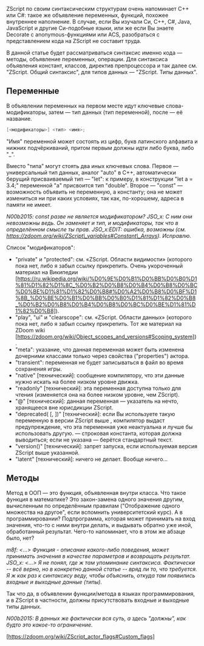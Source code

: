 ZScript по своим синтаксическим структурам очень напоминает C++ или C#: такое же объявление переменных, функций, похожее внутреннее наполнение. В случае, если Вы изучали Си, C++, C#, Java, JavaScript и другие Си-подобные языки, или же если Вы знаете Decorate с anonymous-функциями или ACS, разобраться с представлением кода на ZScript не составит труда.

В данной статье будет рассматриваться синтаксис именно кода — методы, объявление переменных, операции. Для синтаксиса объявления констант, классов, директив препроцессора и так далее см. "ZScript. Общий синтаксис", для типов данных — "ZScript. Типы данных".

## Переменные

В объявлении переменных на первом месте идут ключевые слова-модификаторы, затем — тип данных (тип переменной), после — её название.

```C
[<модификаторы>] <тип> <имя>;
```

"Имя" переменной может состоять из цифр, букв латинского алфавита и нижних подчёркиваний, притом первым должны идти либо буква, либо "_".

Вместо "типа" могут стоять два иных ключевых слова. Первое — универсальный тип данных, аналог "auto" в C++, автоматически берущий присваиваемый тип — "let": к примеру, в конструкции "let a = 3.4;" переменной "a" присвоится тип "double". Второе — "const" — возможность объявить не переменную, а константу; она не может измениться ни при каких условиях, так как, по-хорошему, адреса в памяти не имеет.

_N00b2015: const разве не является модификатором?_ _JSO\_x: С ним они невозможны ведь. Он заменяет и тип, и модификаторы, так что в определённом смысле ты прав._ _JSO\_x:EDIT: ошибка, возможны (см. https://zdoom.org/wiki/ZScript\_variables#Constant\_Arrays). Исправлю._

Список "модификаторов":

-    "private" и "protected": см. «ZScript. Области видимости» (которого пока нет, либо я забыл ссылку прикрепить. Очень укороченный материал на Википедии [https://ru.wikipedia.org/wiki/%D0%9E%D0%B1%D0%BB%D0%B0%D1%81%D1%82%D1%8C_%D0%B2%D0%B8%D0%B4%D0%B8%D0%BC%D0%BE%D1%81%D1%82%D0%B8#%D0%A2%D0%B8%D0%BF%D1%8B_%D0%BE%D0%B1%D0%BB%D0%B0%D1%81%D1%82%D0%B8_%D0%B2%D0%B8%D0%B4%D0%B8%D0%BC%D0%BE%D1%81%D1%82%D0%B8]).
-    "play", "ui" и "clearscope": см. «ZScript. Области данных» (которого пока нет, либо я забыл ссылку прикрепить. Тот же материал на ZDoom wiki [https://zdoom.org/wiki/Object_scopes_and_versions#Scoping_system]).
-    "meta": указание, что данная переменная может быть изменена дочерними классами только через свойства ("properties") актора.
-    "transient": переменная не будет записываться в файл во время сохранения игры.
-    "native" [технический]: сообщение компилятору, что эти данные нужно искать на более низком уровне движка.
-    "readonly" [технический]: эта переменная доступна только для чтения (изменяется она на более низком уровне, чем ZScript).
-    "@" [технический]: данная переменная — указатель на нечто, хранящееся вне юрисдикции ZScript.
-    "deprecated(<version> [, <reason>])" [технический]: если Вы используете такую переменную в версии ZScript выше <version>, компилятор выдаст предупреждение, что эта переменная уже неактуальна и лучше бы использовать другую. <reason> — строковая константа, которая должна выводиться; если не указана — берётся стандартный текст.
-    "version(<ver>)" [технический]: запрет запуска, если используемая версия ZScript выше указанной.
-    "latent" [технический]: ничего не делает. Вообще ничего…

## Методы

Метод в ООП — это функция, объявленная внутри класса. Что такое функция в математике? Это закон-замена одного значения другим, вычисленным по определённым правилам ("Отображение одного множества на другое", если вспомнить университетский курс). А в программировании? Подпрограмма, которая может принимать на вход значения, что-то с ними внутри делать, и выдывать обратно уже иной, обработанный результат. Чего-то напоминает, что в этом же абзаце было, нет?

_m8f: <...> Функция - описание какого-либо поведения, может принимать значения в качестве параметров и возвращать результат._ _JSO\_x: <...> Я не понял, где ж там упоминание синтаксиса. Фактически -- всё верно, но в конкретно данной статье -- вряд ли то, что требуется. Я ж как раз к синтаксису веду, чтобы объяснить, откуда там появились входные и выходные данные (типы)._

Так что да, в объявлении функции/метода в языках программирования, и в ZScript в частности, должны присутствовать входные и выходные типы данных.

_N00b2015: В данных же фактически вся суть, а здесь "должны", как будто это какое-то ограничение._

[https://zdoom.org/wiki/ZScript_actor_flags#Custom_flags]
